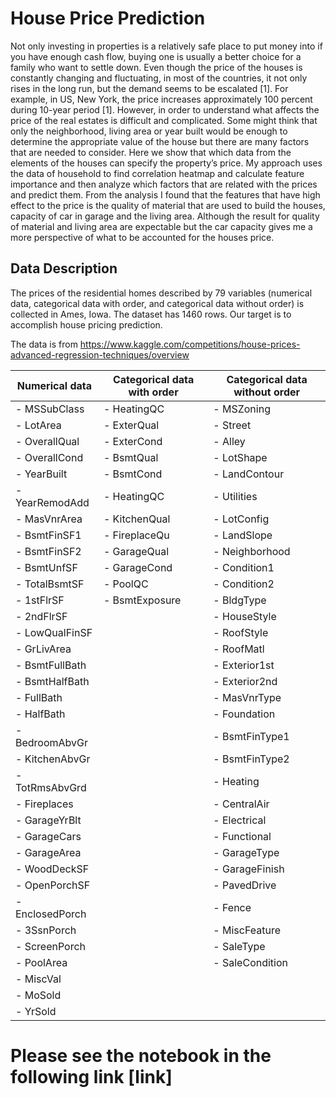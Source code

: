 # House Price Prediction
Not only investing in properties is a relatively safe place to put money into if you have enough cash flow, buying one is usually a better choice for a family who want to settle down. Even though the price of the houses is constantly changing and fluctuating, in most of the countries, it not only rises in the long run, but the demand seems to be escalated [1]. For example, in US, New York, the price increases approximately 100 percent during 10-year period [1]. However, in order to understand what affects the price of the real estates is difficult and complicated. Some might think that only the neighborhood, living area or year built would be enough to determine the appropriate value of the house but there are many factors that are needed to consider. Here we show that which data from the elements of the houses can specify the property’s price. My approach uses the data of household to find correlation heatmap and calculate feature importance and then analyze which factors that are related with the prices and predict them. From the analysis I found that the features that have high effect to the price is the quality of material that are used to build the houses, capacity of car in garage and the living area. Although the result for quality of material and living area are expectable but the car capacity gives me a more perspective of what to be accounted for the houses price.

## Data Description
The prices of the residential homes described by 79 variables (numerical data, categorical data with order, and categorical data without order) is collected in Ames, Iowa. The dataset has 1460 rows. Our target is to accomplish house pricing prediction.

The data is from https://www.kaggle.com/competitions/house-prices-advanced-regression-techniques/overview

| Numerical data  | Categorical data with order | Categorical data without order |
| ------------- | ------------- |  ------------- |
| - MSSubClass | - HeatingQC  | - MSZoning |
| - LotArea | - ExterQual | - Street |
| - OverallQual | - ExterCond | - Alley |
| - OverallCond | - BsmtQual | - LotShape |
| - YearBuilt | - BsmtCond | - LandContour |
| - YearRemodAdd | - HeatingQC | - Utilities |
| - MasVnrArea | - KitchenQual | - LotConfig |
| - BsmtFinSF1 | - FireplaceQu | - LandSlope |
| - BsmtFinSF2 | - GarageQual | - Neighborhood |
| - BsmtUnfSF | - GarageCond | - Condition1 |
| - TotalBsmtSF | - PoolQC | - Condition2 |
| - 1stFlrSF | - BsmtExposure | - BldgType |
| - 2ndFlrSF | | - HouseStyle |
| - LowQualFinSF | | - RoofStyle |
| - GrLivArea | | - RoofMatl |
| - BsmtFullBath | | - Exterior1st |
| - BsmtHalfBath | | - Exterior2nd |
| - FullBath | | - MasVnrType |
| - HalfBath | | - Foundation |
| - BedroomAbvGr | | - BsmtFinType1 |
| - KitchenAbvGr | | - BsmtFinType2 |
| - TotRmsAbvGrd | | - Heating |
| - Fireplaces | | - CentralAir |
| - GarageYrBlt | | - Electrical |
| - GarageCars | | - Functional |
| - GarageArea | | - GarageType |
| - WoodDeckSF | | - GarageFinish |
| - OpenPorchSF | | - PavedDrive |
| - EnclosedPorch | | - Fence |
| - 3SsnPorch | | - MiscFeature |
| - ScreenPorch | | - SaleType |
| - PoolArea | | - SaleCondition |
| - MiscVal | | |
| - MoSold | | |
| - YrSold | | |

# Please see the notebook in the following link [link]
